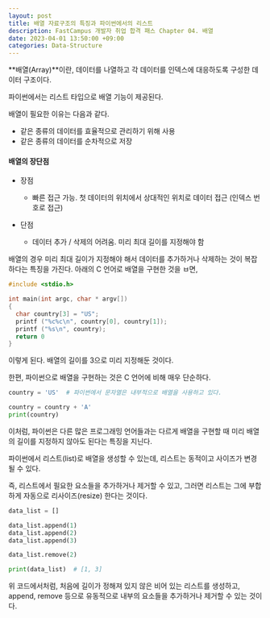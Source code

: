 ```yaml
---
layout: post
title: 배열 자료구조의 특징과 파이썬에서의 리스트
description: FastCampus 개발자 취업 합격 패스 Chapter 04. 배열
date: 2023-04-01 13:50:00 +09:00
categories: Data-Structure
---
```

**배열(Array)**이란, 데이터를 나열하고 각 데이터를 인덱스에 대응하도록 구성한 데이터 구조이다.

파이썬에서는 리스트 타입으로 배열 기능이 제공된다.

배열이 필요한 이유는 다음과 같다.

* 같은 종류의 데이터를 효율적으로 관리하기 위해 사용
* 같은 종류의 데이터를 순차적으로 저장


#### 배열의 장단점

* 장점
  * 빠른 접근 가능. 첫 데이터의 위치에서 상대적인 위치로 데이터 접근 (인덱스 번호로 접근)

* 단점
  * 데이터 추가 / 삭제의 어려움. 미리 최대 길이를 지정해야 함


배열의 경우 미리 최대 길이가 지정해야 해서 데이터를 추가하거나 삭제하는 것이 복잡하다는 특징을 가진다. 아래의 C 언어로 배열을 구현한 것을 ㅂ면,

```c
#include <stdio.h>

int main(int argc, char * argv[])
{
  char country[3] = "US";
  printf ("%c%c\n", country[0], country[1]);
  printf ("%s\n", country);
  return 0
}
```

이렇게 된다. 배열의 길이를 3으로 미리 지정해둔 것이다.

한편, 파이썬으로 배열을 구현하는 것은 C 언어에 비해 매우 단순하다.

```python
country = 'US'  # 파이썬에서 문자열은 내부적으로 배열을 사용하고 있다.

country = country + 'A'
print(country)
```

이처럼, 파이썬은 다른 많은 프로그래밍 언어들과는 다르게 배열을 구현할 때 미리 배열의 길이를 지정하지 않아도 된다는 특징을 지닌다.

파이썬에서 리스트(list)로 배열을 생성할 수 있는데, 리스트는 동적이고 사이즈가 변경될 수 있다.

즉, 리스트에서 필요한 요소들을 추가하거나 제거할 수 있고, 그러면 리스트는 그에 부합하게 자동으로 리사이즈(resize) 한다는 것이다.

```python
data_list = []

data_list.append(1)
data_list.append(2)
data_list.append(3)

data_list.remove(2)

print(data_list)  # [1, 3]
```

위 코드에서처럼, 처음에 길이가 정해져 있지 않은 비어 있는 리스트를 생성하고, append, remove 등으로 유동적으로 내부의 요소들을 추가하거나 제거할 수 있는 것이다.
